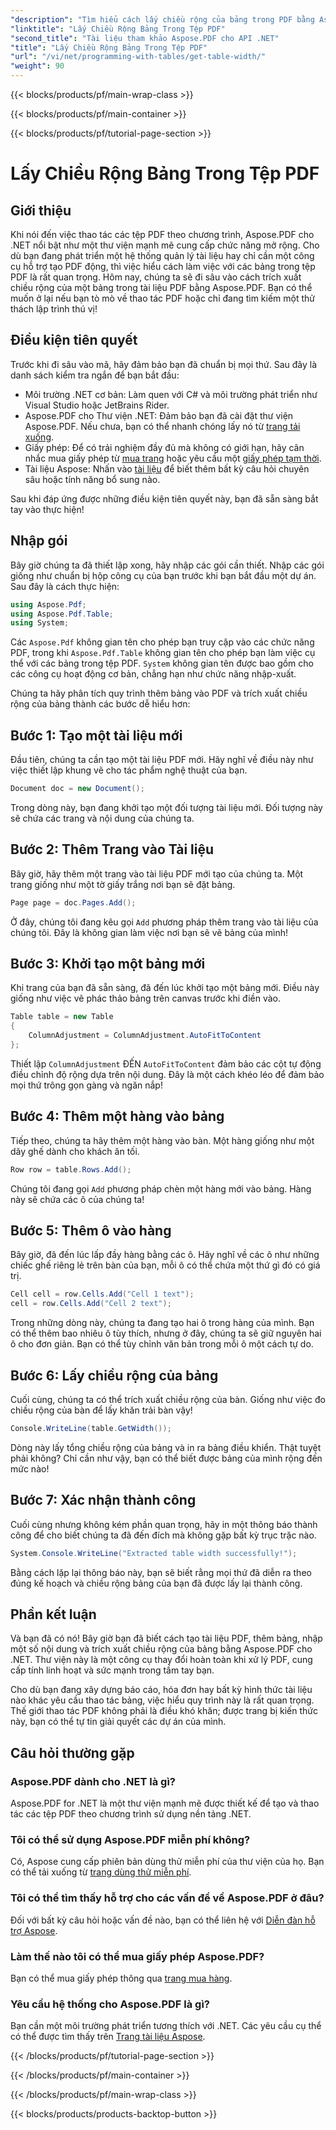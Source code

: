 ```yaml
---
"description": "Tìm hiểu cách lấy chiều rộng của bảng trong PDF bằng Aspose.PDF cho .NET với hướng dẫn từng bước này."
"linktitle": "Lấy Chiều Rộng Bảng Trong Tệp PDF"
"second_title": "Tài liệu tham khảo Aspose.PDF cho API .NET"
"title": "Lấy Chiều Rộng Bảng Trong Tệp PDF"
"url": "/vi/net/programming-with-tables/get-table-width/"
"weight": 90
---
```


{{< blocks/products/pf/main-wrap-class >}}

{{< blocks/products/pf/main-container >}}

{{< blocks/products/pf/tutorial-page-section >}}

# Lấy Chiều Rộng Bảng Trong Tệp PDF

## Giới thiệu

Khi nói đến việc thao tác các tệp PDF theo chương trình, Aspose.PDF cho .NET nổi bật như một thư viện mạnh mẽ cung cấp chức năng mở rộng. Cho dù bạn đang phát triển một hệ thống quản lý tài liệu hay chỉ cần một công cụ hỗ trợ tạo PDF động, thì việc hiểu cách làm việc với các bảng trong tệp PDF là rất quan trọng. Hôm nay, chúng ta sẽ đi sâu vào cách trích xuất chiều rộng của một bảng trong tài liệu PDF bằng Aspose.PDF. Bạn có thể muốn ở lại nếu bạn tò mò về thao tác PDF hoặc chỉ đang tìm kiếm một thử thách lập trình thú vị!

## Điều kiện tiên quyết

Trước khi đi sâu vào mã, hãy đảm bảo bạn đã chuẩn bị mọi thứ. Sau đây là danh sách kiểm tra ngắn để bạn bắt đầu:

- Môi trường .NET cơ bản: Làm quen với C# và môi trường phát triển như Visual Studio hoặc JetBrains Rider.
- Aspose.PDF cho Thư viện .NET: Đảm bảo bạn đã cài đặt thư viện Aspose.PDF. Nếu chưa, bạn có thể nhanh chóng lấy nó từ [trang tải xuống](https://releases.aspose.com/pdf/net/).
- Giấy phép: Để có trải nghiệm đầy đủ mà không có giới hạn, hãy cân nhắc mua giấy phép từ [mua trang](https://purchase.aspose.com/buy) hoặc yêu cầu một [giấy phép tạm thời](https://purchase.aspose.com/temporary-license/).
- Tài liệu Aspose: Nhấn vào [tài liệu](https://reference.aspose.com/pdf/net/) để biết thêm bất kỳ câu hỏi chuyên sâu hoặc tính năng bổ sung nào.

Sau khi đáp ứng được những điều kiện tiên quyết này, bạn đã sẵn sàng bắt tay vào thực hiện!

## Nhập gói

Bây giờ chúng ta đã thiết lập xong, hãy nhập các gói cần thiết. Nhập các gói giống như chuẩn bị hộp công cụ của bạn trước khi bạn bắt đầu một dự án. Sau đây là cách thực hiện:

```csharp
using Aspose.Pdf;
using Aspose.Pdf.Table;
using System;
```

Các `Aspose.Pdf` không gian tên cho phép bạn truy cập vào các chức năng PDF, trong khi `Aspose.Pdf.Table` không gian tên cho phép bạn làm việc cụ thể với các bảng trong tệp PDF. `System` không gian tên được bao gồm cho các công cụ hoạt động cơ bản, chẳng hạn như chức năng nhập-xuất.

Chúng ta hãy phân tích quy trình thêm bảng vào PDF và trích xuất chiều rộng của bảng thành các bước dễ hiểu hơn:

## Bước 1: Tạo một tài liệu mới

Đầu tiên, chúng ta cần tạo một tài liệu PDF mới. Hãy nghĩ về điều này như việc thiết lập khung vẽ cho tác phẩm nghệ thuật của bạn.

```csharp
Document doc = new Document();
```

Trong dòng này, bạn đang khởi tạo một đối tượng tài liệu mới. Đối tượng này sẽ chứa các trang và nội dung của chúng ta.

## Bước 2: Thêm Trang vào Tài liệu

Bây giờ, hãy thêm một trang vào tài liệu PDF mới tạo của chúng ta. Một trang giống như một tờ giấy trắng nơi bạn sẽ đặt bảng.

```csharp
Page page = doc.Pages.Add();
```

Ở đây, chúng tôi đang kêu gọi `Add` phương pháp thêm trang vào tài liệu của chúng tôi. Đây là không gian làm việc nơi bạn sẽ vẽ bảng của mình!

## Bước 3: Khởi tạo một bảng mới

Khi trang của bạn đã sẵn sàng, đã đến lúc khởi tạo một bảng mới. Điều này giống như việc vẽ phác thảo bảng trên canvas trước khi điền vào.

```csharp
Table table = new Table
{
    ColumnAdjustment = ColumnAdjustment.AutoFitToContent
};
```

Thiết lập `ColumnAdjustment` ĐẾN `AutoFitToContent` đảm bảo các cột tự động điều chỉnh độ rộng dựa trên nội dung. Đây là một cách khéo léo để đảm bảo mọi thứ trông gọn gàng và ngăn nắp!

## Bước 4: Thêm một hàng vào bảng

Tiếp theo, chúng ta hãy thêm một hàng vào bàn. Một hàng giống như một dãy ghế dành cho khách ăn tối.

```csharp
Row row = table.Rows.Add();
```

Chúng tôi đang gọi `Add` phương pháp chèn một hàng mới vào bảng. Hàng này sẽ chứa các ô của chúng ta!

## Bước 5: Thêm ô vào hàng

Bây giờ, đã đến lúc lấp đầy hàng bằng các ô. Hãy nghĩ về các ô như những chiếc ghế riêng lẻ trên bàn của bạn, mỗi ô có thể chứa một thứ gì đó có giá trị.

```csharp
Cell cell = row.Cells.Add("Cell 1 text");
cell = row.Cells.Add("Cell 2 text");
```

Trong những dòng này, chúng ta đang tạo hai ô trong hàng của mình. Bạn có thể thêm bao nhiêu ô tùy thích, nhưng ở đây, chúng ta sẽ giữ nguyên hai ô cho đơn giản. Bạn có thể tùy chỉnh văn bản trong mỗi ô một cách tự do.

## Bước 6: Lấy chiều rộng của bảng

Cuối cùng, chúng ta có thể trích xuất chiều rộng của bàn. Giống như việc đo chiều rộng của bàn để lấy khăn trải bàn vậy!

```csharp
Console.WriteLine(table.GetWidth());
```

Dòng này lấy tổng chiều rộng của bảng và in ra bảng điều khiển. Thật tuyệt phải không? Chỉ cần như vậy, bạn có thể biết được bảng của mình rộng đến mức nào!

## Bước 7: Xác nhận thành công

Cuối cùng nhưng không kém phần quan trọng, hãy in một thông báo thành công để cho biết chúng ta đã đến đích mà không gặp bất kỳ trục trặc nào.

```csharp
System.Console.WriteLine("Extracted table width successfully!");
```

Bằng cách lặp lại thông báo này, bạn sẽ biết rằng mọi thứ đã diễn ra theo đúng kế hoạch và chiều rộng bảng của bạn đã được lấy lại thành công.

## Phần kết luận

Và bạn đã có nó! Bây giờ bạn đã biết cách tạo tài liệu PDF, thêm bảng, nhập một số nội dung và trích xuất chiều rộng của bảng bằng Aspose.PDF cho .NET. Thư viện này là một công cụ thay đổi hoàn toàn khi xử lý PDF, cung cấp tính linh hoạt và sức mạnh trong tầm tay bạn.

Cho dù bạn đang xây dựng báo cáo, hóa đơn hay bất kỳ hình thức tài liệu nào khác yêu cầu thao tác bảng, việc hiểu quy trình này là rất quan trọng. Thế giới thao tác PDF không phải là điều khó khăn; được trang bị kiến thức này, bạn có thể tự tin giải quyết các dự án của mình. 

## Câu hỏi thường gặp

### Aspose.PDF dành cho .NET là gì?  
Aspose.PDF for .NET là một thư viện mạnh mẽ được thiết kế để tạo và thao tác các tệp PDF theo chương trình sử dụng nền tảng .NET.

### Tôi có thể sử dụng Aspose.PDF miễn phí không?  
Có, Aspose cung cấp phiên bản dùng thử miễn phí của thư viện của họ. Bạn có thể tải xuống từ [trang dùng thử miễn phí](https://releases.aspose.com/).

### Tôi có thể tìm thấy hỗ trợ cho các vấn đề về Aspose.PDF ở đâu?  
Đối với bất kỳ câu hỏi hoặc vấn đề nào, bạn có thể liên hệ với [Diễn đàn hỗ trợ Aspose](https://forum.aspose.com/c/pdf/10).

### Làm thế nào tôi có thể mua giấy phép Aspose.PDF?  
Bạn có thể mua giấy phép thông qua [trang mua hàng](https://purchase.aspose.com/buy).

### Yêu cầu hệ thống cho Aspose.PDF là gì?  
Bạn cần một môi trường phát triển tương thích với .NET. Các yêu cầu cụ thể có thể được tìm thấy trên [Trang tài liệu Aspose](https://reference.aspose.com/pdf/net/).

{{< /blocks/products/pf/tutorial-page-section >}}

{{< /blocks/products/pf/main-container >}}

{{< /blocks/products/pf/main-wrap-class >}}

{{< blocks/products/products-backtop-button >}}